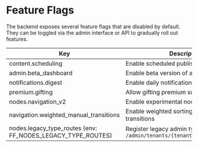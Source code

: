 # Feature Flags

The backend exposes several feature flags that are disabled by default. They can
be toggled via the admin interface or API to gradually roll out features.

| Key | Description |
| --- | ----------- |
| content.scheduling | Enable scheduled publishing for content |
| admin.beta_dashboard | Enable beta version of admin dashboard |
| notifications.digest | Enable daily notifications digest |
| premium.gifting | Allow gifting premium subscriptions |
| nodes.navigation_v2 | Enable experimental node navigation v2 |
| navigation.weighted_manual_transitions | Enable weighted sorting for manual transitions |
| nodes.legacy_type_routes (env: FF_NODES_LEGACY_TYPE_ROUTES) | Register legacy admin type routes under `/admin/tenants/{tenant_id}/nodes/types/*` |
